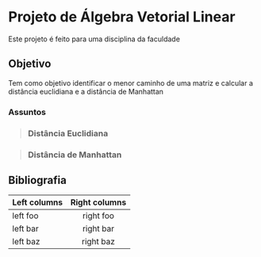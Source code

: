 # Projeto de Álgebra Vetorial Linear 

Este projeto é feito para uma disciplina da faculdade 

## Objetivo 

Tem como objetivo identificar o menor caminho de uma matriz e calcular a distância euclidiana e a distância de Manhattan

### Assuntos

> ### Distância Euclidiana
>
>> 

> ### Distância de Manhattan
>
>>

## Bibliografia

| Left columns  | Right columns |
| ------------- |:-------------:|
| left foo      | right foo     |
| left bar      | right bar     |
| left baz      | right baz     |
